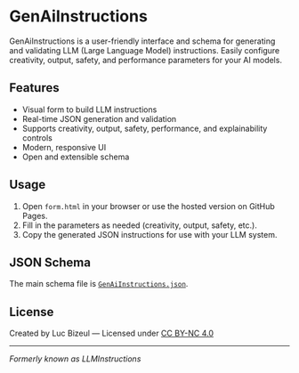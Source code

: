 # GenAiInstructions

GenAiInstructions is a user-friendly interface and schema for generating and validating LLM (Large Language Model) instructions. Easily configure creativity, output, safety, and performance parameters for your AI models.

## Features
- Visual form to build LLM instructions
- Real-time JSON generation and validation
- Supports creativity, output, safety, performance, and explainability controls
- Modern, responsive UI
- Open and extensible schema

## Usage
1. Open `form.html` in your browser or use the hosted version on GitHub Pages.
2. Fill in the parameters as needed (creativity, output, safety, etc.).
3. Copy the generated JSON instructions for use with your LLM system.

## JSON Schema
The main schema file is [`GenAiInstructions.json`](https://raw.githubusercontent.com/LucBizeul/Schemas-LLMInstructions/main/GenAiInstructions.json).

## License
Created by Luc Bizeul — Licensed under [CC BY-NC 4.0](https://creativecommons.org/licenses/by-nc/4.0/)

---

*Formerly known as LLMInstructions*
